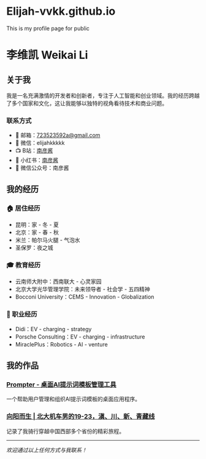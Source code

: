 # Elijah-vvkk.github.io
This is my profile page for public

# 李维凯 Weikai Li

## 关于我

我是一名充满激情的开发者和创新者，专注于人工智能和创业领域。我的经历跨越了多个国家和文化，这让我能够以独特的视角看待技术和商业问题。

### 联系方式

- 📧 邮箱：[723523592a@gmail.com](mailto:723523592a@gmail.com)
- 📱 微信：elijahkkkkk
- 📺 B站：[南彦酱](https://space.bilibili.com/238198339)
- 📱 小红书：[南彦酱](https://www.xiaohongshu.com/user/profile/5b9a6ac012b8bf00012b5d94)
- 📢 微信公众号：南彦酱

## 我的经历

### 🏠 居住经历
- 昆明：家 - 冬 - 夏
- 北京：家 - 春 - 秋
- 米兰：帕尔马火腿 - 气泡水
- 圣保罗：夜之城

### 🎓 教育经历
- 云南师大附中：西南联大 - 心灵家园
- 北京大学光华管理学院：未来领导者 - 社会学 - 五四精神
- Bocconi University：CEMS - Innovation - Globalization

### 💼 职业经历
- Didi：EV - charging - strategy
- Porsche Consulting：EV - charging - infrastructure
- MiraclePlus：Robotics - AI - venture

## 我的作品

### [Prompter - 桌面AI提示词模板管理工具](https://kjwyqraohksf.sealoshzh.site/)
一个帮助用户管理和组织AI提示词模板的桌面应用程序。

### [向阳而生 | 北大机车男的19-23，滇、川、新、青藏线](https://www.bilibili.com/video/BV1Gv421y7b8/)
记录了我骑行穿越中国西部多个省份的精彩旅程。

---

*欢迎通过以上任何方式与我联系！*
